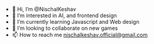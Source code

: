 - 👋 Hi, I’m @NischalKeshav
- 👀 I’m interested in AI, and frontend design
- 🌱 I’m currently learning Javascript and Web design
- 💞️ I’m looking to collaborate on new games
- 📫 How to reach me nischalkeshav.official@gmail.com


<!---
NischalKeshav/NischalKeshav is a ✨ special ✨ repository because its `README.md` (this file) appears on your GitHub profile.
You can click the Preview link to take a look at your changes.
--->


